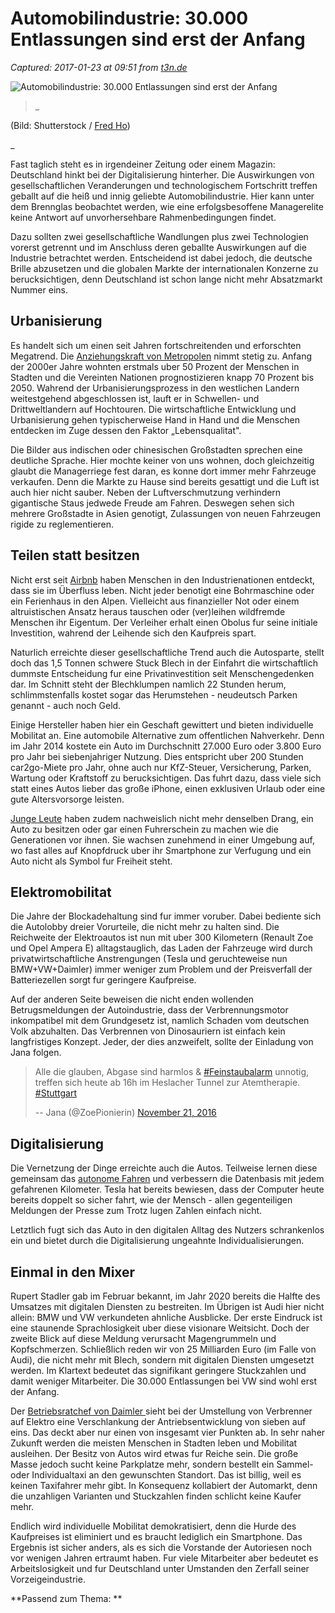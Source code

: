 # Automobilindustrie: 30.000 Entlassungen sind erst der Anfang

_Captured: 2017-01-23 at 09:51 from [t3n.de](http://t3n.de/news/automobilindustrie-30000-769113/)_

![Automobilindustrie: 30.000 Entlassungen sind erst der Anfang](http://img.t3n.sc/news/wp-content/uploads/2016/11/shutterstock-500266441.jpg?auto=compress%2Cformat&fit=crop&fm=jpg&h=347&ixlib=php-1.1.0&q=65&w=620&s=670ce2a88c5edb92c5379b051fa8e7a9)

> _ 

(Bild: Shutterstock / [Fred Ho](http://www.shutterstock.com/gallery-64768p1.html))

_

Fast taglich steht es in irgendeiner Zeitung oder einem Magazin: Deutschland hinkt bei der Digitalisierung hinterher. Die Auswirkungen von gesellschaftlichen Veranderungen und technologischem Fortschritt treffen geballt auf die heiß und innig geliebte Automobilindustrie. Hier kann unter dem Brennglas beobachtet werden, wie eine erfolgsbesoffene Managerelite keine Antwort auf unvorhersehbare Rahmenbedingungen findet.

Dazu sollten zwei gesellschaftliche Wandlungen plus zwei Technologien vorerst getrennt und im Anschluss deren geballte Auswirkungen auf die Industrie betrachtet werden. Entscheidend ist dabei jedoch, die deutsche Brille abzusetzen und die globalen Markte der internationalen Konzerne zu berucksichtigen, denn Deutschland ist schon lange nicht mehr Absatzmarkt Nummer eins.

## Urbanisierung

Es handelt sich um einen seit Jahren fortschreitenden und erforschten Megatrend. Die [Anziehungskraft von Metropolen](http://t3n.de/news/jobben-ausland-metropolen-expats-768004/) nimmt stetig zu. Anfang der 2000er Jahre wohnten erstmals uber 50 Prozent der Menschen in Stadten und die Vereinten Nationen prognostizieren knapp 70 Prozent bis 2050. Wahrend der Urbanisierungsprozess in den westlichen Landern weitestgehend abgeschlossen ist, lauft er in Schwellen- und Drittweltlandern auf Hochtouren. Die wirtschaftliche Entwicklung und Urbanisierung gehen typischerweise Hand in Hand und die Menschen entdecken im Zuge dessen den Faktor „Lebensqualitat".

Die Bilder aus indischen oder chinesischen Großstadten sprechen eine deutliche Sprache. Hier mochte keiner von uns wohnen, doch gleichzeitig glaubt die Managerriege fest daran, es konne dort immer mehr Fahrzeuge verkaufen. Denn die Markte zu Hause sind bereits gesattigt und die Luft ist auch hier nicht sauber. Neben der Luftverschmutzung verhindern gigantische Staus jedwede Freude am Fahren. Deswegen sehen sich mehrere Großstadte in Asien genotigt, Zulassungen von neuen Fahrzeugen rigide zu reglementieren.

## Teilen statt besitzen

Nicht erst seit [Airbnb](http://t3n.de/news/airbnb-social-media-759627/) haben Menschen in den Industrienationen entdeckt, dass sie im Überfluss leben. Nicht jeder benotigt eine Bohrmaschine oder ein Ferienhaus in den Alpen. Vielleicht aus finanzieller Not oder einem altruistischen Ansatz heraus tauschen oder (ver)leihen wildfremde Menschen ihr Eigentum. Der Verleiher erhalt einen Obolus fur seine initiale Investition, wahrend der Leihende sich den Kaufpreis spart.

Naturlich erreichte dieser gesellschaftliche Trend auch die Autosparte, stellt doch das 1,5 Tonnen schwere Stuck Blech in der Einfahrt die wirtschaftlich dummste Entscheidung fur eine Privatinvestition seit Menschengedenken dar. Im Schnitt steht der Blechklumpen namlich 22 Stunden herum, schlimmstenfalls kostet sogar das Herumstehen - neudeutsch Parken genannt - auch noch Geld.

Einige Hersteller haben hier ein Geschaft gewittert und bieten individuelle Mobilitat an. Eine automobile Alternative zum offentlichen Nahverkehr. Denn im Jahr 2014 kostete ein Auto im Durchschnitt 27.000 Euro oder 3.800 Euro pro Jahr bei siebenjahriger Nutzung. Dies entspricht uber 200 Stunden car2go-Miete pro Jahr, ohne auch nur KfZ-Steuer, Versicherung, Parken, Wartung oder Kraftstoff zu berucksichtigen. Das fuhrt dazu, dass viele sich statt eines Autos lieber das große iPhone, einen exklusiven Urlaub oder eine gute Altersvorsorge leisten.

[Junge Leute](http://t3n.de/news/unternehmen-junge-mitarbeiter-724722/) haben zudem nachweislich nicht mehr denselben Drang, ein Auto zu besitzen oder gar einen Fuhrerschein zu machen wie die Generationen vor ihnen. Sie wachsen zunehmend in einer Umgebung auf, wo fast alles auf Knopfdruck uber ihr Smartphone zur Verfugung und ein Auto nicht als Symbol fur Freiheit steht.

  


## Elektromobilitat

Die Jahre der Blockadehaltung sind fur immer voruber. Dabei bediente sich die Autolobby dreier Vorurteile, die nicht mehr zu halten sind. Die Reichweite der Elektroautos ist nun mit uber 300 Kilometern (Renault Zoe und Opel Ampera E) alltagstauglich, das Laden der Fahrzeuge wird durch privatwirtschaftliche Anstrengungen (Tesla und geruchteweise nun BMW+VW+Daimler) immer weniger zum Problem und der Preisverfall der Batteriezellen sorgt fur geringere Kaufpreise.

Auf der anderen Seite beweisen die nicht enden wollenden Betrugsmeldungen der Autoindustrie, dass der Verbrennungsmotor inkompatibel mit dem Grundgesetz ist, namlich Schaden vom deutschen Volk abzuhalten. Das Verbrennen von Dinosauriern ist einfach kein langfristiges Konzept. Jeder, der dies anzweifelt, sollte der Einladung von Jana folgen.

> Alle die glauben, Abgase sind harmlos & [#Feinstaubalarm](https://twitter.com/hashtag/Feinstaubalarm?src=hash) unnotig, treffen sich heute ab 16h im Heslacher Tunnel zur Atemtherapie. [#Stuttgart](https://twitter.com/hashtag/Stuttgart?src=hash)
> 
> -- Jana (@ZoePionierin) [November 21, 2016](https://twitter.com/ZoePionierin/status/800641921848897537)

## Digitalisierung

Die Vernetzung der Dinge erreichte auch die Autos. Teilweise lernen diese gemeinsam das [autonome Fahren](http://t3n.de/news/88-mal-sonne-zurueck-lange-763575/) und verbessern die Datenbasis mit jedem gefahrenen Kilometer. Tesla hat bereits bewiesen, dass der Computer heute bereits doppelt so sicher fahrt, wie der Mensch - allen gegenteiligen Meldungen der Presse zum Trotz lugen Zahlen einfach nicht.

Letztlich fugt sich das Auto in den digitalen Alltag des Nutzers schrankenlos ein und bietet durch die Digitalisierung ungeahnte Individualisierungen.

## Einmal in den Mixer

Rupert Stadler gab im Februar bekannt, im Jahr 2020 bereits die Halfte des Umsatzes mit digitalen Diensten zu bestreiten. Im Übrigen ist Audi hier nicht allein: BMW und VW verkundeten ahnliche Ausblicke. Der erste Eindruck ist eine staunende Sprachlosigkeit uber diese visionare Weitsicht. Doch der zweite Blick auf diese Meldung verursacht Magengrummeln und Kopfschmerzen. Schließlich reden wir von 25 Milliarden Euro (im Falle von Audi), die nicht mehr mit Blech, sondern mit digitalen Diensten umgesetzt werden. Im Klartext bedeutet das signifikant geringere Stuckzahlen und damit weniger Mitarbeiter. Die 30.000 Entlassungen bei VW sind wohl erst der Anfang.

Der [Betriebsratchef von Daimler ](http://t3n.de/news/digitalisierung-daimler-schwarm-744148/)sieht bei der Umstellung von Verbrenner auf Elektro eine Verschlankung der Antriebsentwicklung von sieben auf eins. Das deckt aber nur einen von insgesamt vier Punkten ab. In sehr naher Zukunft werden die meisten Menschen in Stadten leben und Mobilitat ausleihen. Der Besitz von Autos wird etwas fur Reiche sein. Die große Masse jedoch sucht keine Parkplatze mehr, sondern bestellt ein Sammel- oder Individualtaxi an den gewunschten Standort. Das ist billig, weil es keinen Taxifahrer mehr gibt. In Konsequenz kollabiert der Automarkt, denn die unzahligen Varianten und Stuckzahlen finden schlicht keine Kaufer mehr.

Endlich wird individuelle Mobilitat demokratisiert, denn die Hurde des Kaufpreises ist eliminiert und es braucht lediglich ein Smartphone. Das Ergebnis ist sicher anders, als es sich die Vorstande der Autoriesen noch vor wenigen Jahren ertraumt haben. Fur viele Mitarbeiter aber bedeutet es Arbeitslosigkeit und fur Deutschland unter Umstanden den Zerfall seiner Vorzeigeindustrie.

**Passend zum Thema: **
